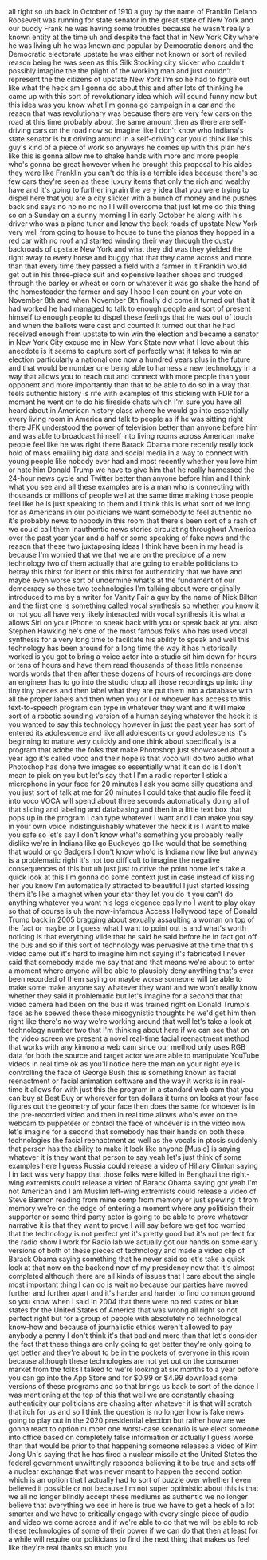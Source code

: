 
all right so uh back in October of 1910
a guy by the name of Franklin Delano
Roosevelt was running for state senator
in the great state of New York and our
buddy Frank he was having some troubles
because he wasn&#39;t really a known entity
at the time uh and despite the fact that
in New York City where he was living uh
he was known and popular by Democratic
donors and the Democratic electorate
upstate he was either not known or sort
of reviled reason being he was seen as
this Silk Stocking city slicker who
couldn&#39;t possibly imagine the the plight
of the working man and just couldn&#39;t
represent the the citizens of upstate
New York I&#39;m so he had to figure out
like what the heck am I gonna do about
this and after lots of thinking he came
up with this sort of revolutionary idea
which will sound funny now but this idea
was you know what I&#39;m gonna go campaign
in a car and the reason that was
revolutionary was because there are very
few cars on the road at this time
probably about the same amount then as
there are self-driving cars on the road
now so imagine like I don&#39;t know who
Indiana&#39;s state senator is but driving
around in a self-driving car you&#39;d think
like this guy&#39;s kind of a piece of work
so anyways he comes up with this plan
he&#39;s like this is gonna allow me to
shake hands with more and more people
who&#39;s gonna be great however when he
brought this proposal to his aides they
were like Franklin you can&#39;t do this is
a terrible idea because there&#39;s so few
cars they&#39;re seen as these luxury items
that only the rich and wealthy have and
it&#39;s going to further ingrain the very
idea that you were trying to dispel here
that you are a city slicker with a bunch
of money and he pushes back and says no
no no no no I I will overcome that just
let me do this thing so on a Sunday on a
sunny morning I in early October he
along with his driver who was a piano
tuner and knew the back roads of upstate
New York very well from going to house
to house to tune the pianos they hopped
in a red car with no roof and started
winding their way through
the dusty backroads of upstate New York
and what they did was they yielded the
right away to every horse and buggy that
that they came across and more than that
every time they passed a field with a
farmer in it
Franklin would get out in his
three-piece suit and expensive leather
shoes and trudged through the barley or
wheat or corn or whatever it was go
shake the hand of the homesteader the
farmer and say I hope I can count on
your vote on November 8th and when
November 8th finally did come it turned
out that it had worked he had managed to
talk to enough people and sort of
present himself to enough people to
dispel these feelings that he was out of
touch and when the ballots were cast and
counted it turned out that he had
received enough from upstate to win win
the election and became a senator in New
York City excuse me in New York State
now what I love about this anecdote is
it seems to capture sort of perfectly
what it takes to win an election
particularly a national one now a
hundred years plus in the future and
that would be number one being able to
harness a new technology in a way that
allows you to reach out and connect with
more people than your opponent and more
importantly than that to be able to do
so in a way that feels authentic history
is rife with examples of this sticking
with FDR for a moment he went on to do
his fireside chats which I&#39;m sure you
have all heard about in American history
class where he would go into essentially
every living room in America and talk to
people as if he was sitting right there
JFK understood the power of television
better than anyone before him and was
able to broadcast himself into living
rooms across American make people feel
like he was right there Barack Obama
more recently really took hold of mass
emailing big data and social media in a
way to connect with young people like
nobody ever had and most recently
whether you love him or hate him Donald
Trump
we have to give him that he really
harnessed the 24-hour news cycle and
Twitter better than anyone before him
and I think what you see and all these
examples are is a man who is connecting
with thousands or millions of people
well at the same time making those
people feel like he is just speaking to
them and I think this is what sort of we
long for as Americans in our politicians
we want somebody to feel authentic
no it&#39;s probably news to nobody in this
room that there&#39;s been sort of a rash of
we could call them inauthentic news
stories circulating throughout America
over the past year year and a half or
some speaking of fake news and the
reason that these two juxtaposing ideas
I think have been in my head is because
I&#39;m worried that we that we are on the
precipice of a new technology two of
them actually that are going to enable
politicians to betray this thirst for
ident or this thirst for authenticity
that we have and maybe even worse sort
of undermine what&#39;s at the fundament of
our democracy so these two technologies
I&#39;m talking about were originally
introduced to me by a writer for Vanity
Fair a guy by the name of Nick Bilton
and the first one is something called
vocal synthesis so whether you know it
or not you all have very likely
interacted with vocal synthesis it is
what a allows Siri on your iPhone to
speak back with you or speak back at you
also Stephen Hawking he&#39;s one of the
most famous folks who has used vocal
synthesis for a very long time to
facilitate his ability to speak and well
this technology has been around for a
long time the way it has historically
worked is you got to bring a voice actor
into a studio sit him down for hours or
tens of hours and have them read
thousands of these little nonsense words
words that then after these dozens of
hours of recordings are done an engineer
has to go into the studio chop all those
recordings up into tiny tiny tiny pieces
and then label what they are put them
into a database with all the proper
labels and then when you or I or whoever
has access to this text-to-speech
program can type in whatever they want
and it will make sort of a robotic
sounding version of a human saying
whatever the heck it is you wanted to
say this technology however in just the
past year has sort of entered its
adolescence and like all adolescents or
good adolescents it&#39;s beginning to
mature very quickly and one
think about specifically is a program
that adobe the folks that make Photoshop
just showcased about a year ago it&#39;s
called voco and their hope is that voco
will do two audio what Photoshop has
done two images
so essentially what it can do is I don&#39;t
mean to pick on you but let&#39;s say that I
I&#39;m a radio reporter I stick a
microphone in your face for 20 minutes I
ask you some silly questions and you
just sort of talk at me for 20 minutes I
could take that audio file feed it into
voco VOCA will spend about three seconds
automatically doing all of that slicing
and labeling and databasing and then in
a little text box that pops up in the
program I can type whatever I want and I
can make you say in your own voice
indistinguishably whatever the heck it
is I want to make you safe so let&#39;s say
I don&#39;t know what&#39;s something you
probably really dislike we&#39;re in Indiana
like go Buckeyes go like would that be
something that would or go Badgers I
don&#39;t know who&#39;d is Indiana now like but
anyway is a problematic right it&#39;s not
too difficult to imagine the negative
consequences of this but uh just just to
drive the point home let&#39;s take a quick
look at this I&#39;m gonna do some context
just in case instead of kissing her
you know I&#39;m automatically attracted to
beautiful I just started kissing them
it&#39;s like a magnet when your star they
let you do it you can&#39;t do anything
whatever you want
his legs elegance easily no I want to
play okay so that of course is uh the
now-infamous
Access Hollywood tape of Donald Trump
back in 2005 bragging about sexually
assaulting a woman on top of the fact or
maybe or I guess what I want to point
out is and what&#39;s worth noticing is that
everything vilde that he said he said
before he in fact got off the bus and so
if this sort of technology was pervasive
at the time that this video came out
it&#39;s hard to imagine him not saying it&#39;s
fabricated I never said that
somebody made me say that
and that means we&#39;re about to enter a
moment where anyone will be able to
plausibly deny anything that&#39;s ever been
recorded of them saying or maybe worse
someone will be able to make some make
anyone say whatever they want and we
won&#39;t really know whether they said it
problematic but let&#39;s imagine for a
second that that video camera had been
on the bus it was trained right on
Donald Trump&#39;s face as he spewed these
these misogynistic thoughts he we&#39;d get
him then right like there&#39;s no way we&#39;re
working around that well let&#39;s take a
look at technology number two that I&#39;m
thinking about here if we can see that
on the video screen we present a novel
real-time facial reenactment method that
works with any kimono a web cam since
our method only uses RGB data for both
the source and target actor we are able
to manipulate YouTube videos in real
time ok as you&#39;ll notice here the man on
your right eye is controlling the face
of George Bush this is something known
as facial reenactment or facial
animation software and the way it works
is in real-time it allows for with just
this the program in a standard web cam
that you can buy at Best Buy or wherever
for ten dollars it turns on looks at
your face figures out the geometry of
your face then does the same for whoever
is in the pre-recorded video and then in
real time allows who&#39;s ever on the
webcam to puppeteer or control the face
of whoever is in the video now let&#39;s
imagine for a second that somebody has
their hands on both these technologies
the facial reenactment as well as the
vocals in ptosis suddenly that person
has the ability to make it look like
anyone
[Music]
is saying whatever it is they want that
person to say yeah let&#39;s just think of
some examples here I guess Russia could
release a video of Hillary Clinton
saying I in fact was very happy that
those folks were killed in Benghazi the
right-wing extremists could release a
video of Barack Obama saying got yeah
I&#39;m not American
and I am Muslim left-wing extremists
could release a video of Steve Bannon
reading from mine comp from memory or
just spewing it from memory we&#39;re on the
edge of entering a moment where any
politician their supporter or some third
party actor is going to be able to prove
whatever narrative it is that they want
to prove
I will say before we get too worried
that the technology is not perfect yet
it&#39;s pretty good but it&#39;s not perfect
for the radio show I work for Radio lab
we actually got our hands on some early
versions of both of these pieces of
technology and made a video clip of
Barack Obama saying something that he
never said so let&#39;s take a quick look at
that now
on the backend now of my presidency now
that it&#39;s almost completed although
there are all kinds of issues that I
care about the single most important
thing I can do is wait no because our
parties have moved further and further
apart and it&#39;s harder and harder to find
common ground so you know when I said in
2004 that there were no red states or
blue states for the United States of
America
that was wrong all right so not perfect
right but for a group of people with
absolutely no technological know-how and
because of journalistic ethics weren&#39;t
allowed to pay anybody a penny I don&#39;t
think it&#39;s that bad
and more than that let&#39;s consider the
fact that these things are only going to
get better they&#39;re only going to get
better and they&#39;re about to be in the
pockets of everyone in this room because
although these technologies are not yet
out on the consumer market from the
folks I talked to we&#39;re looking at six
months to a year before you can go into
the App Store and for $0.99 or $4.99
download some versions of these programs
and so that brings us back to sort of
the dance I was mentioning at the top of
this that well we are constantly chasing
authenticity our politicians are chasing
after whatever it is that will scratch
that itch for us
and so I think the question is no longer
how is fake news going to play out in
the 2020 presidential election but
rather how are we gonna react to option
number one worst-case scenario is we
elect someone into office based on
completely false information or actually
I guess worse than that would be prior
to that happening
someone releases a video of Kim Jong
Un&#39;s saying that he has fired a nuclear
missile at the United States the federal
government unwittingly responds
believing it to be true and sets off a
nuclear exchange that was never meant to
happen
the second option which is an option
that I actually had to sort of puzzle
over whether I even believed it possible
or not because I&#39;m not super optimistic
about this is that we all no longer
blindly accept these mediums as
authentic we no longer believe that
everything we see in here is true we
have to get a heck of a lot smarter and
we have to critically engage with every
single piece of audio and video we come
across
and if we&#39;re able to do that we will be
able to rob these technologies of some
of their power if we can do that then at
least for a while will require our
politicians to find the next thing that
makes us feel like they&#39;re real thanks
so much
you
